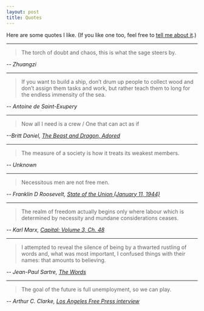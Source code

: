 ```yaml
---
layout: post
title: Quotes
---
```


Here are some quotes I like. (If you like one too, feel free to [tell me about it](/contact).)

---

> The torch of doubt and chaos, this is what the sage steers by.

_-- Zhuangzi_

---

> If you want to build a ship, don’t drum up people to collect wood and don’t assign them tasks and work, but rather teach them to long for the endless immensity of the sea.

_-- Antoine de Saint-Exupery_

---

> Now all I need is a crew / One that can act as if

_--Britt Daniel, [The Beast and Dragon, Adored](https://genius.com/Spoon-the-beast-and-dragon-adored-lyrics)_

---

> The measure of a society is how it treats its weakest members.

_-- Unknown_

---

> Necessitous men are not free men.

_-- Franklin D Roosevelt, [State of the Union (January 11, 1944)](https://web.archive.org/web/20160114073828/http://millercenter.org/president/fdroosevelt/speeches/speech-3955)_

---

> The realm of freedom actually begins only where labour which is determined by necessity and mundane considerations ceases.

_-- Karl Marx, [Capital: Volume 3, Ch. 48](https://www.marxists.org/archive/marx/works/subject/hist-mat/capital/vol3-ch48.htm)_

---

> I attempted to reveal the silence of being by a thwarted rustling of words and, what was most important, I confused things with their names: that amounts to believing.

_-- Jean-Paul Sartre, [The Words](https://archive.org/details/words00jean/page/250/mode/2up?q=%22thwarted+rustling+of+words%22)_

---

> The goal of the future is full unemployment, so we can play.

_-- Arthur C. Clarke, [Los Angeles Free Press interview](https://quoteinvestigator.com/2018/11/11/goal/)_


